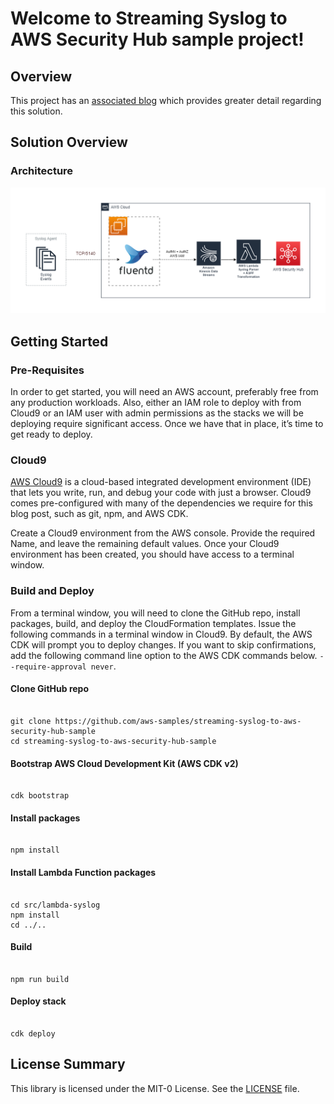 # Welcome to Streaming Syslog to AWS Security Hub sample project!

## Overview

This project has an [associated blog](https://aws.amazon.com/blogs/) which provides greater detail regarding this solution.

## Solution Overview

### Architecture

<img src="./images/syslog-security-hub.png">

## Getting Started

### Pre-Requisites

In order to get started, you will need an AWS account, preferably free from any production workloads. Also, either an IAM role to deploy with from Cloud9 or an IAM user with admin permissions as the stacks we will be deploying require significant access.
Once we have that in place, it’s time to get ready to deploy.

### Cloud9
[AWS Cloud9](https://aws.amazon.com/cloud9/) is a cloud-based integrated development environment (IDE) that lets you write, run, and debug your code with just a browser. Cloud9 comes pre-configured with many of the dependencies we require for this blog post, such as git, npm, and AWS CDK.

Create a Cloud9 environment from the AWS console. Provide the required Name, and leave the remaining default values. Once your Cloud9 environment has been created, you should have access to a terminal window.

### Build and Deploy

From a terminal window, you will need to clone the GitHub repo, install packages, build, and deploy the CloudFormation templates. Issue the following commands in a terminal window in Cloud9. By default, the AWS CDK will prompt you to deploy changes. If you want to skip confirmations, add the following command line option to the AWS CDK commands below.  <code>--require-approval never</code>.

#### Clone GitHub repo
<pre><code>
git clone https://github.com/aws-samples/streaming-syslog-to-aws-security-hub-sample
cd streaming-syslog-to-aws-security-hub-sample
</code></pre>

#### Bootstrap AWS Cloud Development Kit (AWS CDK v2)
<pre><code>
cdk bootstrap
</code></pre>

#### Install packages
<pre><code>
npm install
</code></pre>

#### Install Lambda Function packages
<pre><code>
cd src/lambda-syslog
npm install
cd ../..
</code></pre>

#### Build
<pre><code>
npm run build
</code></pre>

#### Deploy stack
<pre><code>
cdk deploy
</code></pre>

## License Summary

This library is licensed under the MIT-0 License. See the [LICENSE](./LICENSE) file.